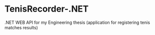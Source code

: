 # TenisRecorder-.NET
.NET WEB API for my Engineering thesis (application for registering tenis matches results)

